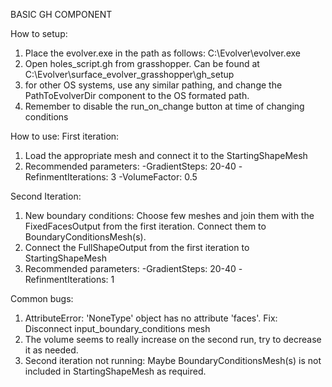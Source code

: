 BASIC GH COMPONENT

How  to setup:
1. Place the evolver.exe in the path as follows:   C:\Evolver\evolver.exe
2. Open holes_script.gh from grasshopper. Can be found at C:\Evolver\surface_evolver_grasshopper\gh_setup
3. for other OS systems, use any similar pathing, and change the PathToEvolverDir component to the OS formated path.
4. Remember to disable the run_on_change button at time of changing conditions


How to use:
First iteration:
1. Load the appropriate mesh and connect it to the StartingShapeMesh
2. Recommended parameters:
    -GradientSteps: 20-40
    -RefinmentIterations: 3
    -VolumeFactor: 0.5

Second Iteration:
1. New boundary conditions: Choose few meshes and join them with the FixedFacesOutput from the first iteration.
    Connect them to BoundaryConditionsMesh(s).
2. Connect the FullShapeOutput from the first iteration to StartingShapeMesh
3. Recommended parameters:
    -GradientSteps: 20-40
    -RefinmentIterations: 1


Common bugs:
1. AttributeError: 'NoneType' object has no attribute 'faces'.
    Fix: Disconnect input_boundary_conditions mesh
2. The volume seems to really increase on the second run, try to decrease it as needed.
3. Second iteration not running: Maybe BoundaryConditionsMesh(s) is not included in StartingShapeMesh as required.
